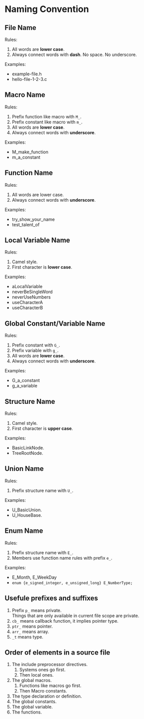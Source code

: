 # Naming Convention
## File Name
Rules:
1. All words are **lower case**.
1. Always connect words with **dash**. No space. No underscore.

Examples:
- example-file.h
- hello-file-1-2-3.c
## Macro Name
Rules:
1. Prefix function like macro with `M_`.
1. Prefix constant like macro with `m_`.
1. All words are **lower case**.
1. Always connect words with **underscore**.

Examples:
- M_make_function
- m_a_constant
## Function Name
Rules:
1. All words are lower case.
1. Always connect words with **underscore**.

Examples:
- try_show_your_name
- test_talent_of
## Local Variable Name
Rules:
1. Camel style.
1. First character is **lower case**.

Examples:
- aLocalVariable
- neverBeSingleWord
- neverUseNumbers
- useCharacterA
- useCharacterB
## Global Constant/Variable Name
Rules:
1. Prefix constant with `G_`.
1. Prefix variable with `g_`.
1. All words are **lower case**.
1. Always connect words with **underscore**.

Examples:
- G_a_constant
- g_a_variable
## Structure Name
Rules:
1. Camel style.
1. First character is **upper case**.

Examples:
- BasicLinkNode.
- TreeRootNode.
## Union Name
Rules:
1. Prefix structure name with `U_`.

Examples:
- U_BasicUnion.
- U_HouseBase.
## Enum Name
Rules:
1. Prefix structure name with `E_`.
1. Members use function name rules with prefix `e_`.

Examples:
- E_Month, E_WeekDay
- `enum {e_signed_integer, e_unsigned_long} E_NumberType;`

## Usefule prefixes and suffixes
1. Prefix `p_` means private.   
Things that are only available in current file scope are private.
1. `cb_` means callback function, it implies pointer type.
1. `ptr_` means pointer.
1. `arr_` means array.
1. `_t` means type.

## Order of elements in a source file
1. The include preprocessor directives.
   1. Systems ones go first.
   1. Then local ones.
1. The global macros.
   1. Functions like macros go first.
   1. Then Macro constants.
1. The type declaration or definition.
1. The global constants.
1. The global variable.
1. The functions.
